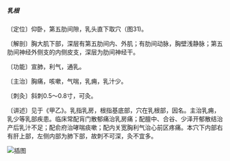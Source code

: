 ##### 乳根

〔定位〕仰卧，第五肋间隙，乳头直下取穴（图31)。

〔解剖〕胸大肌下部，深层有第五肋间内、外肌；有肋间动脉，胸壁浅静脉；第五肋间神经外侧支的内侧皮支，深层为肋间神经干。

〔功能〕宣肺，利气，通乳。

〔主治〕胸痛，咳嗽，气喘，乳痈，乳汁少。

〔刺灸〕斜刺0.5〜0.8寸，可灸。

〔讲述〕见于《甲乙》。乳指乳房，根指基底部，穴在乳根部，因名。主治乳痈，乳少等乳部疾患。临床常配肓门散郁痛治乳房痛；配膻中、合谷、少泽开郁散结治产后乳汁不足；配俞府治哮喘痰嗽；配内关宽胸利气治心前区疼痛。本穴下内部右有肝上部，左侧内部为肺下部，故刺不可深，灸不宜多。

![插图](./img/图31.jpg)

